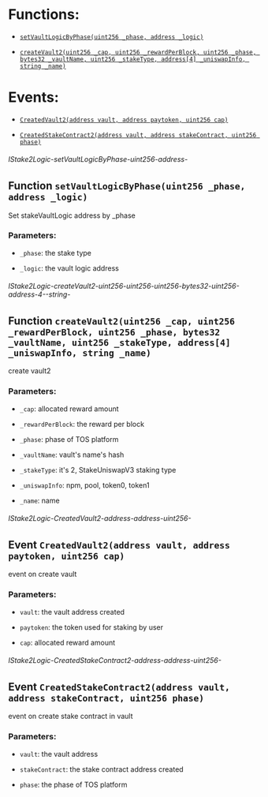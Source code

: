 # Functions:

- [`setVaultLogicByPhase(uint256 _phase, address _logic)`](#IStake2Logic-setVaultLogicByPhase-uint256-address-)

- [`createVault2(uint256 _cap, uint256 _rewardPerBlock, uint256 _phase, bytes32 _vaultName, uint256 _stakeType, address[4] _uniswapInfo, string _name)`](#IStake2Logic-createVault2-uint256-uint256-uint256-bytes32-uint256-address-4--string-)

# Events:

- [`CreatedVault2(address vault, address paytoken, uint256 cap)`](#IStake2Logic-CreatedVault2-address-address-uint256-)

- [`CreatedStakeContract2(address vault, address stakeContract, uint256 phase)`](#IStake2Logic-CreatedStakeContract2-address-address-uint256-)

###### IStake2Logic-setVaultLogicByPhase-uint256-address-

## Function `setVaultLogicByPhase(uint256 _phase, address _logic)`

Set stakeVaultLogic address by _phase

### Parameters:

- `_phase`: the stake type

- `_logic`: the vault logic address

###### IStake2Logic-createVault2-uint256-uint256-uint256-bytes32-uint256-address-4--string-

## Function `createVault2(uint256 _cap, uint256 _rewardPerBlock, uint256 _phase, bytes32 _vaultName, uint256 _stakeType, address[4] _uniswapInfo, string _name)`

create vault2

### Parameters:

- `_cap`:  allocated reward amount

- `_rewardPerBlock`:  the reward per block

- `_phase`:  phase of TOS platform

- `_vaultName`:  vault's name's hash

- `_stakeType`:   it's 2, StakeUniswapV3 staking type

- `_uniswapInfo`:  npm, pool, token0, token1

- `_name`:   name

###### IStake2Logic-CreatedVault2-address-address-uint256-

## Event `CreatedVault2(address vault, address paytoken, uint256 cap)`

event on create vault

### Parameters:

- `vault`: the vault address created

- `paytoken`: the token used for staking by user

- `cap`:  allocated reward amount

###### IStake2Logic-CreatedStakeContract2-address-address-uint256-

## Event `CreatedStakeContract2(address vault, address stakeContract, uint256 phase)`

event on create stake contract in vault

### Parameters:

- `vault`: the vault address

- `stakeContract`: the stake contract address created

- `phase`: the phase of TOS platform
